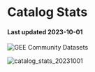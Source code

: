 # Catalog Stats

#### Last updated 2023-10-01

![GEE Community Datasets](https://img.shields.io/endpoint?url=https://gist.githubusercontent.com/samapriya/34bc0c1280d475d3a69e3b60a706226e/raw/community.json)

![catalog_stats_20231001](https://github.com/samapriya/awesome-gee-community-datasets/assets/6677629/4c022596-e65e-424e-98fe-0071694611ed)
